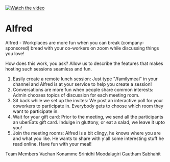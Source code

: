 
[![Watch the video](https://i.imgur.com/sC97vny.png)](https://www.loom.com/share/bf875dc2557c473cb56724ebb4cb0d0b)


# Alfred
Alfred - Workplaces are more fun when you can break (company-sponsored) bread with your co-workers on zoom while discussing things you love!

How does this work, you ask? Allow us to describe the features that makes hosting such sessions seamless and fun.
1. Easily create a remote lunch session: Just type "/familymeal" in your channel and Alfred is at your service to help you create a session!
2. Conversations are more fun when people share common interests: Admin chooses topics of discussion for each meeting room.
3. Sit back while we set up the invites: We post an interactive poll for your coworkers to participate in. Everybody gets to choose which room they want to participate in.
4. Wait for your gift card: Prior to the meeting, we send all the participants an uberEats gift card. Indulge in gluttony, or eat a salad, we leave it upto you!
5. Join the meeting rooms: Alfred is a bit clingy, he knows where you are and what you like. He wants to share with y'all some interesting stuff he read online. Have fun with your meal!

Team Members
Vachan Konamme
Srinidhi Moodalagiri
Gautham Sabhahit
